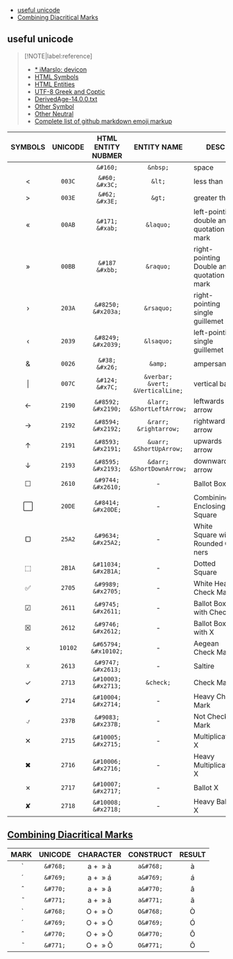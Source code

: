 <!-- START doctoc generated TOC please keep comment here to allow auto update -->
<!-- DON'T EDIT THIS SECTION, INSTEAD RE-RUN doctoc TO UPDATE -->

- [useful unicode](#useful-unicode)
- [Combining Diacritical Marks](#combining-diacritical-marks)

<!-- END doctoc generated TOC please keep comment here to allow auto update -->


## useful unicode

> [!NOTE|label:reference]
> - [* iMarslo: devicon](.../../tools/fonts.md#devicons)
> - [HTML Symbols](https://www.w3schools.com/html/html_symbols.asp)
> - [HTML Entities](https://www.w3schools.com/html/html_entities.asp)
> - [UTF-8 Greek and Coptic](https://www.w3schools.com/charsets/ref_utf_greek.asp)
> - [DerivedAge-14.0.0.txt](http://www.unicode.org/Public/UCD/latest/ucd/DerivedAge.txt)
> - [Other Symbol](https://www.compart.com/en/unicode/category/So)
> - [Other Neutral](https://www.compart.com/en/unicode/bidiclass/ON)
> - [Complete list of github markdown emoji markup](https://gist.github.com/rxaviers/7360908)


  | SYMBOLS   | UNICODE                        | HTML ENTITY NUBMER          | ENTITY NAME                                    | DESC                                       |
  | :-------: | :----------------------------: | :-------------------------: | :------------------------------------------:   | ------------------------------------------ |
  | &#160;    |                                | `&#160;`                    | `&nbsp;`                                       | space                                      |
  | &#60;     | `003C`                         | `&#60;` <br> `&#x3C;`       | `&lt;`                                         | less than                                  |
  | &#62;     | `003E`                         | `&#62;`  <br> `&#x3E;`      | `&gt;`                                         | greater than                               |
  | «         | `00AB`                         | `&#171;` <br> `&#xab;`      | `&laquo;`                                      | left-pointing double angle quotation mark  |
  | »         | `00BB`                         | `&#187` <br> `&#xbb;`       | `&raquo;`                                      | right-pointing Double angle quotation mark |
  | ›         | `203A`                         | `&#8250;` <br> `&#x203a;`   | `&rsaquo;`                                     | right-pointing single guillemet            |
  | ‹         | `2039`                         | `&#8249;` <br> `&#x2039;`   | `&lsaquo;`                                     | left-pointing single guillemet             |
  | &#38;     | `0026`                         | `&#38;` <br> `&#x26;`       | `&amp;`                                        | ampersand                                  |
  | &#124;    | `007C`                         | `&#124;` <br> `&#x7C;`      | `&verbar;` <br> `&vert;` <br> `&VerticalLine;` | vertical bar                               |
  | ←         | `2190`                         | `&#8592;` <br> `&#x2190;`   | `&larr;` <br> `&ShortLeftArrow;`               | leftwards arrow                            |
  | →         | `2192`                         | `&#8594;` <br> `&#x2192;`   | `&rarr;` <br> `&rightarrow;`                   | rightwards arrow                           |
  | ↑         | `2191`                         | `&#8593;` <br> `&#x2191;`   | `&uarr;` <br> `&ShortUpArrow;`                 | upwards arrow                              |
  | ↓         | `2193`                         | `&#8595;` <br> `&#x2193;`   | `&darr;` <br> `&ShortDownArrow;`               | downwards arrow                            |
  | ☐         | `2610`                         | `&#9744;` <br> `&#x2610;`   | -                                              | Ballot Box                                 |
  | &#8414;   | `20DE`                         | `&#8414;` <br> `&#x20DE;`   | -                                              | Combining Enclosing Square                 |
  | ▢         | `25A2`                         | `&#9634;` <br> `&#x25A2;`   | -                                              | White Square with Rounded C<br>ners        |
  | ⬚         | `2B1A`                         | `&#11034;` <br> `&#x2B1A;`  | -                                              | Dotted Square                              |
  | ✅        | `2705`                         | `&#9989;` <br> `&#x2705;`   | -                                              | White Heavy Check Mark                     |
  | ☑         | `2611`                         | `&#9745;` <br> `&#x2611;`   | -                                              | Ballot Box with Check                      |
  | ☒         | `2612`                         | `&#9746;` <br> `&#x2612;`   | -                                              | Ballot Box with X                          |
  | 𐄂         | `10102`                        | `&#65794;` <br> `&#x10102;` | -                                              | Aegean Check Mark                          |
  | ☓         | `2613`                         | `&#9747;` <br> `&#x2613;`   | -                                              | Saltire                                    |
  | ✓         | `2713`                         | `&#10003;` <br> `&#x2713;`  | `&check;`                                      | Check Mark                                 |
  | ✔         | `2714`                         | `&#10004;` <br> `&#x2714;`  | -                                              | Heavy Check Mark                           |
  | ⍻         | `237B`                         | `&#9083;` <br> `&#x237B;`   | -                                              | Not Check Mark                             |
  | ✕         | `2715`                         | `&#10005;` <br> `&#x2715;`  | -                                              | Multiplication X                           |
  | ✖         | `2716`                         | `&#10006;` <br> `&#x2716;`  | -                                              | Heavy Multiplication X                     |
  | ✗         | `2717`                         | `&#10007;` <br> `&#x2717;`  | -                                              | Ballot X                                   |
  | ✘         | `2718`                         | `&#10008;` <br> `&#x2718;`  | -                                              | Heavy Ballot X                             |


## [Combining Diacritical Marks](https://www.w3schools.com/html/html_entities.asp)

|  MARK  |  UNICODE |        CHARACTER       | CONSTRUCT |  RESULT |
|:------:|:--------:|:----------------------:|:---------:|:-------:|
| &#768; | `&#768;` | a +&nbsp;     &#xbb; à | `a&#768;` | a&#768; |
| &#769; | `&#769;` | a +&nbsp;     &#xbb; á | `a&#769;` | a&#769; |
| &#770; | `&#770;` | a +&nbsp;     &#xbb; â | `a&#770;` | a&#770; |
| &#771; | `&#771;` | a +&nbsp;     &#xbb; ã | `a&#771;` | a&#771; |
| &#768; | `&#768;` | O +&nbsp;     &#xbb; Ò | `O&#768;` | O&#768; |
| &#769; | `&#769;` | O +&nbsp;     &#xbb; Ó | `O&#769;` | O&#769; |
| &#770; | `&#770;` | O +&nbsp;     &#xbb; Ô | `O&#770;` | O&#770; |
| &#771; | `&#771;` | O +&nbsp;     &#xbb; Õ | `O&#771;` | O&#771; |
